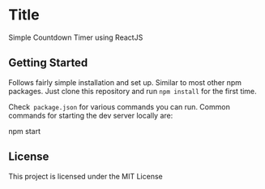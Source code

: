 # Title

Simple Countdown Timer using ReactJS

## Getting Started
Follows fairly simple installation and set up. Similar to most other npm packages. Just clone this repository and run `npm install` for the first time.

Check` package.json` for various commands you can run. Common commands for starting the dev server locally are:

npm start

## License

This project is licensed under the MIT License
